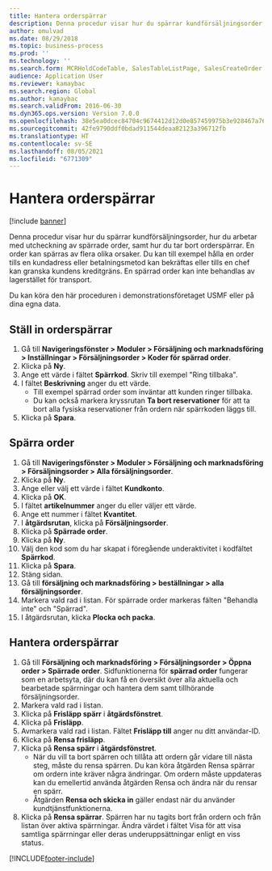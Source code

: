 ```yaml
---
title: Hantera orderspärrar
description: Denna procedur visar hur du spärrar kundförsäljningsorder, hur du arbetar med utcheckning av spärrade order, samt hur du tar bort orderspärrar.
author: omulvad
ms.date: 08/29/2018
ms.topic: business-process
ms.prod: ''
ms.technology: ''
ms.search.form: MCRHoldCodeTable, SalesTableListPage, SalesCreateOrder, SalesTable, MCRHoldCodeTrans, MCRHoldCheckOutOverride, MCRHoldCodeTable, MCRItemListCopying, MCRItemListTable, MCROMHoldList
audience: Application User
ms.reviewer: kamaybac
ms.search.region: Global
ms.author: kamaybac
ms.search.validFrom: 2016-06-30
ms.dyn365.ops.version: Version 7.0.0
ms.openlocfilehash: 38e5ea0dcec84704c9674412d12d0e857459975b3e928467a76e9fa677f6cbc1
ms.sourcegitcommit: 42fe9790ddf0bdad911544deaa82123a396712fb
ms.translationtype: HT
ms.contentlocale: sv-SE
ms.lasthandoff: 08/05/2021
ms.locfileid: "6771309"
---
```

# <a name="manage-order-holds"></a>Hantera orderspärrar

[!include [banner](../../includes/banner.md)]

Denna procedur visar hur du spärrar kundförsäljningsorder, hur du arbetar med utcheckning av spärrade order, samt hur du tar bort orderspärrar. En order kan spärras av flera olika orsaker. Du kan till exempel hålla en order tills en kundadress eller betalningsmetod kan bekräftas eller tills en chef kan granska kundens kreditgräns. En spärrad order kan inte behandlas av lagerstället för transport. 

Du kan köra den här proceduren i demonstrationsföretaget USMF eller på dina egna data.


## <a name="set-up-order-holds"></a>Ställ in orderspärrar
1. Gå till **Navigeringsfönster > Moduler > Försäljning och marknadsföring > Inställningar > Försäljningsorder > Koder för spärrad order**.
2. Klicka på **Ny**.
3. Ange ett värde i fältet **Spärrkod**. Skriv till exempel "Ring tillbaka".  
4. I fältet **Beskrivning** anger du ett värde.
    - Till exempel spärrad order som inväntar att kunden ringer tillbaka.  
    - Du kan också markera kryssrutan **Ta bort reservationer** för att ta bort alla fysiska reservationer från ordern när spärrkoden läggs till.  
5. Klicka på **Spara**.

## <a name="place-order-on-hold"></a>Spärra order
1. Gå till **Navigeringsfönster > Moduler > Försäljning och marknadsföring > Försäljningsorder > Alla försäljningsorder**.
2. Klicka på **Ny**.
3. Ange eller välj ett värde i fältet **Kundkonto**.
4. Klicka på **OK**.
5. I fältet **artikelnummer** anger du eller väljer ett värde.
6. Ange ett nummer i fältet **Kvantitet**.
7. I **åtgärdsrutan**, klicka på **Försäljningsorder**.
8. Klicka på **Spärrade order**.
9. Klicka på **Ny**.
10. Välj den kod som du har skapat i föregående underaktivitet i kodfältet **Spärrkod**.
11. Klicka på **Spara**.
12. Stäng sidan.
13. Gå till **försäljning och marknadsföring > beställningar > alla försäljningsorder**.
14. Markera vald rad i listan. För spärrade order markeras fälten "Behandla inte" och "Spärrad".
15. I åtgärdsrutan, klicka **Plocka och packa**.

## <a name="manage-order-holds"></a>Hantera orderspärrar
1. Gå till **Försäljning och marknadsföring > Försäljningsorder > Öppna order > Spärrade order**. Sidfunktionerna för **spärrad order** fungerar som en arbetsyta, där du kan få en översikt över alla aktuella och bearbetade spärrningar och hantera dem samt tillhörande försäljningsorder.     
2. Markera vald rad i listan.
3. Klicka på **Frisläpp spärr** i **åtgärdsfönstret**.
4. Klicka på **Frisläpp**.
5. Avmarkera vald rad i listan. Fältet **Frisläpp till** anger nu ditt användar-ID.   
6. Klicka på **Rensa frisläpp**.
7. Klicka på **Rensa spärr** i **åtgärdsfönstret**.
    - När du vill ta bort spärren och tillåta att ordern går vidare till nästa steg, måste du rensa spärren. Du kan köra åtgärden Rensa spärrar om ordern inte kräver några ändringar. Om ordern måste uppdateras kan du emellertid använda åtgärden Rensa och ändra när du rensar en spärr.      
    - Åtgärden **Rensa och skicka in** gäller endast när du använder kundtjänstfunktionerna.  
8. Klicka på **Rensa spärrar**. Spärren har nu tagits bort från ordern och från listan över aktiva spärrningar. Ändra värdet i fältet Visa för att visa samtliga spärrningar eller deras underuppsättningar enligt en viss status.     



[!INCLUDE[footer-include](../../../includes/footer-banner.md)]